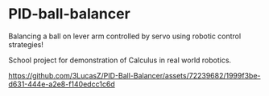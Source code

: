 # PID-ball-balancer

Balancing a ball on lever arm controlled by servo using robotic control strategies!

School project for demonstration of Calculus in real world robotics.


https://github.com/3LucasZ/PID-Ball-Balancer/assets/72239682/1999f3be-d631-444e-a2e8-f140edcc1c6d

